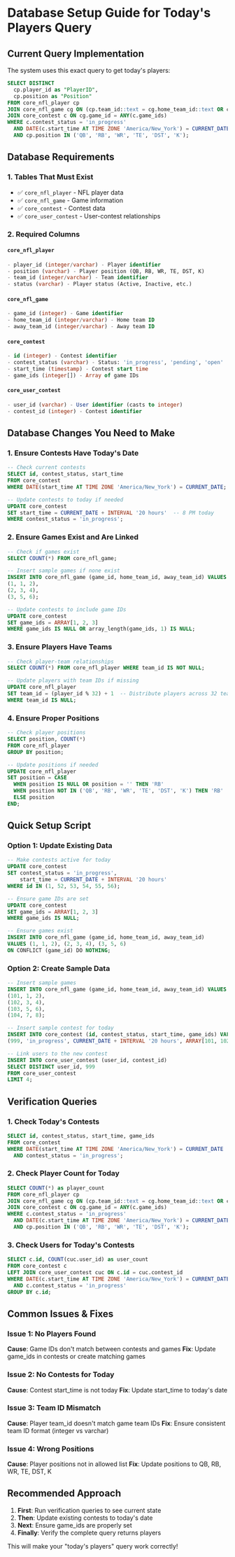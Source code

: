# Database Setup Guide for Today's Players Query

## Current Query Implementation
The system uses this exact query to get today's players:

```sql
SELECT DISTINCT 
  cp.player_id as "PlayerID",
  cp.position as "Position"
FROM core_nfl_player cp
JOIN core_nfl_game cg ON (cp.team_id::text = cg.home_team_id::text OR cp.team_id::text = cg.away_team_id::text)
JOIN core_contest c ON cg.game_id = ANY(c.game_ids)
WHERE c.contest_status = 'in_progress' 
  AND DATE(c.start_time AT TIME ZONE 'America/New_York') = CURRENT_DATE
  AND cp.position IN ('QB', 'RB', 'WR', 'TE', 'DST', 'K');
```

## Database Requirements

### 1. Tables That Must Exist
- ✅ `core_nfl_player` - NFL player data
- ✅ `core_nfl_game` - Game information
- ✅ `core_contest` - Contest data
- ✅ `core_user_contest` - User-contest relationships

### 2. Required Columns

#### `core_nfl_player`
```sql
- player_id (integer/varchar) - Player identifier
- position (varchar) - Player position (QB, RB, WR, TE, DST, K)
- team_id (integer/varchar) - Team identifier
- status (varchar) - Player status (Active, Inactive, etc.)
```

#### `core_nfl_game`
```sql
- game_id (integer) - Game identifier
- home_team_id (integer/varchar) - Home team ID
- away_team_id (integer/varchar) - Away team ID
```

#### `core_contest`
```sql
- id (integer) - Contest identifier
- contest_status (varchar) - Status: 'in_progress', 'pending', 'open'
- start_time (timestamp) - Contest start time
- game_ids (integer[]) - Array of game IDs
```

#### `core_user_contest`
```sql
- user_id (varchar) - User identifier (casts to integer)
- contest_id (integer) - Contest identifier
```

## Database Changes You Need to Make

### 1. Ensure Contests Have Today's Date
```sql
-- Check current contests
SELECT id, contest_status, start_time 
FROM core_contest 
WHERE DATE(start_time AT TIME ZONE 'America/New_York') = CURRENT_DATE;

-- Update contests to today if needed
UPDATE core_contest 
SET start_time = CURRENT_DATE + INTERVAL '20 hours'  -- 8 PM today
WHERE contest_status = 'in_progress';
```

### 2. Ensure Games Exist and Are Linked
```sql
-- Check if games exist
SELECT COUNT(*) FROM core_nfl_game;

-- Insert sample games if none exist
INSERT INTO core_nfl_game (game_id, home_team_id, away_team_id) VALUES
(1, 1, 2),
(2, 3, 4),
(3, 5, 6);

-- Update contests to include game IDs
UPDATE core_contest 
SET game_ids = ARRAY[1, 2, 3]
WHERE game_ids IS NULL OR array_length(game_ids, 1) IS NULL;
```

### 3. Ensure Players Have Teams
```sql
-- Check player-team relationships
SELECT COUNT(*) FROM core_nfl_player WHERE team_id IS NOT NULL;

-- Update players with team IDs if missing
UPDATE core_nfl_player 
SET team_id = (player_id % 32) + 1  -- Distribute players across 32 teams
WHERE team_id IS NULL;
```

### 4. Ensure Proper Positions
```sql
-- Check player positions
SELECT position, COUNT(*) 
FROM core_nfl_player 
GROUP BY position;

-- Update positions if needed
UPDATE core_nfl_player 
SET position = CASE 
  WHEN position IS NULL OR position = '' THEN 'RB'
  WHEN position NOT IN ('QB', 'RB', 'WR', 'TE', 'DST', 'K') THEN 'RB'
  ELSE position
END;
```

## Quick Setup Script

### Option 1: Update Existing Data
```sql
-- Make contests active for today
UPDATE core_contest 
SET contest_status = 'in_progress',
    start_time = CURRENT_DATE + INTERVAL '20 hours'
WHERE id IN (1, 52, 53, 54, 55, 56);

-- Ensure game IDs are set
UPDATE core_contest 
SET game_ids = ARRAY[1, 2, 3]
WHERE game_ids IS NULL;

-- Ensure games exist
INSERT INTO core_nfl_game (game_id, home_team_id, away_team_id) 
VALUES (1, 1, 2), (2, 3, 4), (3, 5, 6)
ON CONFLICT (game_id) DO NOTHING;
```

### Option 2: Create Sample Data
```sql
-- Insert sample games
INSERT INTO core_nfl_game (game_id, home_team_id, away_team_id) VALUES
(101, 1, 2),
(102, 3, 4),
(103, 5, 6),
(104, 7, 8);

-- Insert sample contest for today
INSERT INTO core_contest (id, contest_status, start_time, game_ids) VALUES
(999, 'in_progress', CURRENT_DATE + INTERVAL '20 hours', ARRAY[101, 102, 103, 104]);

-- Link users to the new contest
INSERT INTO core_user_contest (user_id, contest_id) 
SELECT DISTINCT user_id, 999 
FROM core_user_contest 
LIMIT 4;
```

## Verification Queries

### 1. Check Today's Contests
```sql
SELECT id, contest_status, start_time, game_ids
FROM core_contest 
WHERE DATE(start_time AT TIME ZONE 'America/New_York') = CURRENT_DATE
  AND contest_status = 'in_progress';
```

### 2. Check Player Count for Today
```sql
SELECT COUNT(*) as player_count
FROM core_nfl_player cp
JOIN core_nfl_game cg ON (cp.team_id::text = cg.home_team_id::text OR cp.team_id::text = cg.away_team_id::text)
JOIN core_contest c ON cg.game_id = ANY(c.game_ids)
WHERE c.contest_status = 'in_progress' 
  AND DATE(c.start_time AT TIME ZONE 'America/New_York') = CURRENT_DATE
  AND cp.position IN ('QB', 'RB', 'WR', 'TE', 'DST', 'K');
```

### 3. Check Users for Today's Contests
```sql
SELECT c.id, COUNT(cuc.user_id) as user_count
FROM core_contest c
LEFT JOIN core_user_contest cuc ON c.id = cuc.contest_id
WHERE DATE(c.start_time AT TIME ZONE 'America/New_York') = CURRENT_DATE
  AND c.contest_status = 'in_progress'
GROUP BY c.id;
```

## Common Issues & Fixes

### Issue 1: No Players Found
**Cause**: Game IDs don't match between contests and games
**Fix**: Update game_ids in contests or create matching games

### Issue 2: No Contests for Today
**Cause**: Contest start_time is not today
**Fix**: Update start_time to today's date

### Issue 3: Team ID Mismatch
**Cause**: Player team_id doesn't match game team IDs
**Fix**: Ensure consistent team ID format (integer vs varchar)

### Issue 4: Wrong Positions
**Cause**: Player positions not in allowed list
**Fix**: Update positions to QB, RB, WR, TE, DST, K

## Recommended Approach

1. **First**: Run verification queries to see current state
2. **Then**: Update existing contests to today's date
3. **Next**: Ensure game_ids are properly set
4. **Finally**: Verify the complete query returns players

This will make your "today's players" query work correctly!
